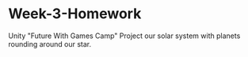 # Week-3-Homework
 Unity "Future With Games Camp" Project 
 our solar system with planets rounding around our star.
